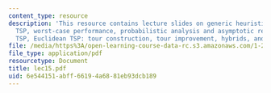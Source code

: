 ```yaml
---
content_type: resource
description: 'This resource contains lecture slides on generic heuristics for the
  TSP, worst-case performance, probabilistic analysis and asymptotic result for Euclidean
  TSP, Euclidean TSP: tour construction, tour improvement, hybrids, and related references.'
file: /media/https%3A/open-learning-course-data-rc.s3.amazonaws.com/1-203j-logistical-and-transportation-planning-methods-fall-2006/6e544151abff66194a6881eb93dcb189_lec15.pdf
file_type: application/pdf
resourcetype: Document
title: lec15.pdf
uid: 6e544151-abff-6619-4a68-81eb93dcb189
---
```

